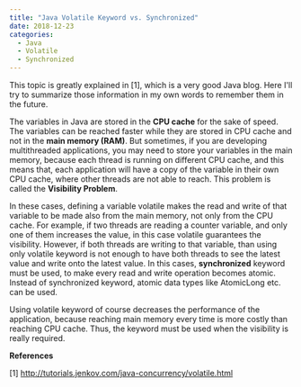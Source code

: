 ```yaml
---
title: "Java Volatile Keyword vs. Synchronized"
date: 2018-12-23
categories: 
  - Java
  - Volatile
  - Synchronized
---
```


This topic is greatly explained in [1], which is a very good Java blog. Here I'll try to summarize those information in my own words to remember them in the future. 

The variables in Java are stored in the **CPU cache** for the sake of speed. The variables can be reached faster while they are stored in CPU cache and not in the **main memory (RAM)**. But sometimes, if you are developing multithreaded applications, you may need to store your variables in the main memory, because each thread is running on different CPU cache, and this means that, each application will have a copy of the variable in their own CPU cache, where other threads are not able to reach. This problem is called the **Visibility Problem**. 

In these cases, defining a variable volatile makes the read and write of that variable to be made also from the main memory, not only from the CPU cache. For example, if two threads are reading a counter variable, and only one of them increases the value, in this case volatile guarantees the visibility. However, if both threads are writing to that variable, than using only volatile keyword is not enough to have both threads to see the latest value and write onto the latest value. In this cases, **synchronized** keyword must be used, to make every read and write operation becomes atomic. Instead of synchronized keyword, atomic data types like AtomicLong etc. can be used. 

Using volatile keyword of course decreases the performance of the application, because reaching main memory every time is more costly than reaching CPU cache. Thus, the keyword must be used when the visibility is really required. 

**References**

[1] http://tutorials.jenkov.com/java-concurrency/volatile.html